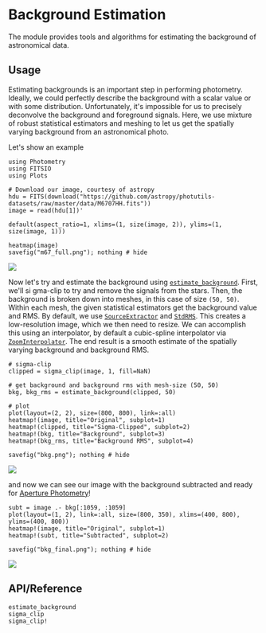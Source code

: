 # Background Estimation

The module provides tools and algorithms for estimating the background of astronomical data.

## Usage

Estimating backgrounds is an important step in performing photometry. Ideally, we could perfectly describe the background with a scalar value or with some distribution. Unfortunately, it's impossible for us to precisely deconvolve the background and foreground signals. Here, we use mixture of robust statistical estimators and meshing to let us get the spatially varying background from an astronomical photo.

Let's show an example

```@example bkg
using Photometry
using FITSIO
using Plots

# Download our image, courtesy of astropy
hdu = FITS(download("https://github.com/astropy/photutils-datasets/raw/master/data/M6707HH.fits"))
image = read(hdu[1])'

default(aspect_ratio=1, xlims=(1, size(image, 2)), ylims=(1, size(image, 1)))

heatmap(image)
savefig("m67_full.png"); nothing # hide
```

![](m67_full.png)

Now let's try and estimate the background using [`estimate_background`](@ref). First, we'll si
gma-clip to try and remove the signals from the stars. Then, the background is broken down into meshes, in this case of size `(50, 50)`. Within each mesh, the given statistical estimators get the background value and RMS. By default, we use [`SourceExtractor`](@ref) and [`StdRMS`](@ref). This creates a low-resolution image, which we then need to resize. We can accomplish this using an interpolator, by default a cubic-spline interpolator via [`ZoomInterpolator`](@ref). The end result is a smooth estimate of the spatially varying background and background RMS.

```@example bkg
# sigma-clip
clipped = sigma_clip(image, 1, fill=NaN)

# get background and background rms with mesh-size (50, 50)
bkg, bkg_rms = estimate_background(clipped, 50)

# plot
plot(layout=(2, 2), size=(800, 800), link=:all)
heatmap!(image, title="Original", subplot=1)
heatmap!(clipped, title="Sigma-Clipped", subplot=2)
heatmap!(bkg, title="Background", subplot=3)
heatmap!(bkg_rms, title="Background RMS", subplot=4)

savefig("bkg.png"); nothing # hide
```

![](bkg.png)

and now we can see our image with the background subtracted and ready for [Aperture Photometry](@ref)!

```@example bkg
subt = image .- bkg[:1059, :1059]
plot(layout=(1, 2), link=:all, size=(800, 350), xlims=(400, 800), ylims=(400, 800))
heatmap!(image, title="Original", subplot=1)
heatmap!(subt, title="Subtracted", subplot=2)

savefig("bkg_final.png"); nothing # hide
```

![](bkg_final.png)


## API/Reference

```@docs
estimate_background
sigma_clip
sigma_clip!
```
